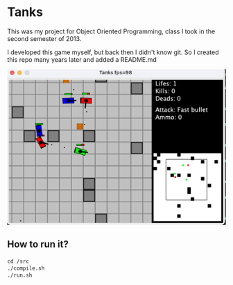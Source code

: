 # Tanks

This was my project for Object Oriented Programming, class I took in the second semester of 2013.

I developed this game myself, but back then I didn't know git. So I created this repo many years later and added a README.md

![Team Deatchmatch Screenshot](screenshots/team_death_match.png)


## How to run it?

```
cd /src
./compile.sh
./run.sh
```
